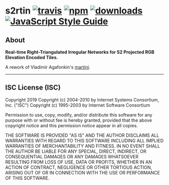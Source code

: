 # s2rtin [![travis][travis-image]][travis-url] [![npm][npm-image]][npm-url] [![downloads][downloads-image]][downloads-url] [![JavaScript Style Guide](https://img.shields.io/badge/code_style-standard-brightgreen.svg)](https://standardjs.com)

[travis-image]: https://travis-ci.org/regia-corporation/s2rtin.svg?branch=master
[travis-url]: https://travis-ci.org/regia-corporation/s2rtin
[npm-image]: https://img.shields.io/npm/v/s2rtin.svg
[npm-url]: https://npmjs.org/package/s2rtin
[downloads-image]: https://img.shields.io/npm/dm/s2rtin.svg
[downloads-url]: https://www.npmjs.com/package/s2rtin

## About

**Real-time Right-Triangulated Irregular Networks for S2 Projected RGB Elevation Encoded Tiles.**

A rework of Vladimir Agafonkin's [martini](https://github.com/mapbox/martini).



---

## ISC License (ISC)

Copyright 2019 <S2>
Copyright (c) 2004-2010 by Internet Systems Consortium, Inc. ("ISC")
Copyright (c) 1995-2003 by Internet Software Consortium

Permission to use, copy, modify, and/or distribute this software for any purpose with or without fee is hereby granted, provided that the above copyright notice and this permission notice appear in all copies.

THE SOFTWARE IS PROVIDED "AS IS" AND THE AUTHOR DISCLAIMS ALL WARRANTIES WITH REGARD TO THIS SOFTWARE INCLUDING ALL IMPLIED WARRANTIES OF MERCHANTABILITY AND FITNESS. IN NO EVENT SHALL THE AUTHOR BE LIABLE FOR ANY SPECIAL, DIRECT, INDIRECT, OR CONSEQUENTIAL DAMAGES OR ANY DAMAGES WHATSOEVER RESULTING FROM LOSS OF USE, DATA OR PROFITS, WHETHER IN AN ACTION OF CONTRACT, NEGLIGENCE OR OTHER TORTIOUS ACTION, ARISING OUT OF OR IN CONNECTION WITH THE USE OR PERFORMANCE OF THIS SOFTWARE.
